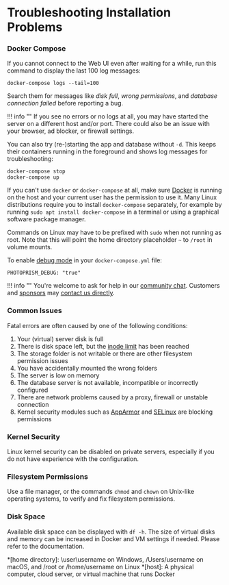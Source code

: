 # Troubleshooting Installation Problems

### Docker Compose ###

If you cannot connect to the Web UI even after waiting for a while, run this command to display 
the last 100 log messages:

```
docker-compose logs --tail=100
```

Search them for messages like *disk full*, *wrong permissions*, and *database connection failed* 
before reporting a bug.

!!! info ""
    If you see no errors or no logs at all, you may have started the server on a different host
    and/or port. There could also be an issue with your browser, ad blocker, or firewall settings.

You can also try (re-)starting the app and database without `-d`. This keeps their containers running 
in the foreground and shows log messages for troubleshooting:

```
docker-compose stop
docker-compose up 
```

If you can't use `docker` or `docker-compose` at all, make sure [Docker](https://docs.docker.com/config/daemon/#start-the-daemon-manually)
is running on the host and your current user has the permission to use it. 
Many Linux distributions require you to install `docker-compose` separately, for example by
running `sudo apt install docker-compose` in a terminal or using a graphical software package manager.

Commands on Linux may have to be prefixed with `sudo` when not running as root. Note that this will 
point the home directory placeholder `~` to `/root` in volume mounts.

To enable [debug mode](config-options.md) in your `docker-compose.yml` file:

```
PHOTOPRISM_DEBUG: "true"
```

!!! info ""
    You're welcome to ask for help in our [community chat](https://gitter.im/browseyourlife/community).
    Customers and [sponsors](../funding.md) may [contact us directly](https://photoprism.app/contact).

### Common Issues ###

Fatal errors are often caused by one of the following conditions:

1. Your (virtual) server disk is full
2. There is disk space left, but the [inode limit](https://serverfault.com/questions/104986/what-is-the-maximum-number-of-files-a-file-system-can-contain) has been reached
3. The storage folder is not writable or there are other filesystem permission issues
4. You have accidentally mounted the wrong folders
5. The server is low on memory
6. The database server is not available, incompatible or incorrectly configured
7. There are network problems caused by a proxy, firewall or unstable connection
8. Kernel security modules such as [AppArmor](https://wiki.ubuntu.com/AppArmor) and
   [SELinux](https://en.wikipedia.org/wiki/Security-Enhanced_Linux) are blocking permissions

### Kernel Security ###

Linux kernel security can be disabled on private servers, especially if you do not have experience
with the configuration.

### Filesystem Permissions ###

Use a file manager, or the commands `chmod` and `chown` on Unix-like operating systems,
to verify and fix filesystem permissions.

### Disk Space ###

Available disk space can be displayed with `df -h`. The size of virtual disks and memory can be
increased in Docker and VM settings if needed. Please refer to the documentation.

*[home directory]: \user\username on Windows, /Users/username on macOS, and /root or /home/username on Linux
*[host]: A physical computer, cloud server, or virtual machine that runs Docker